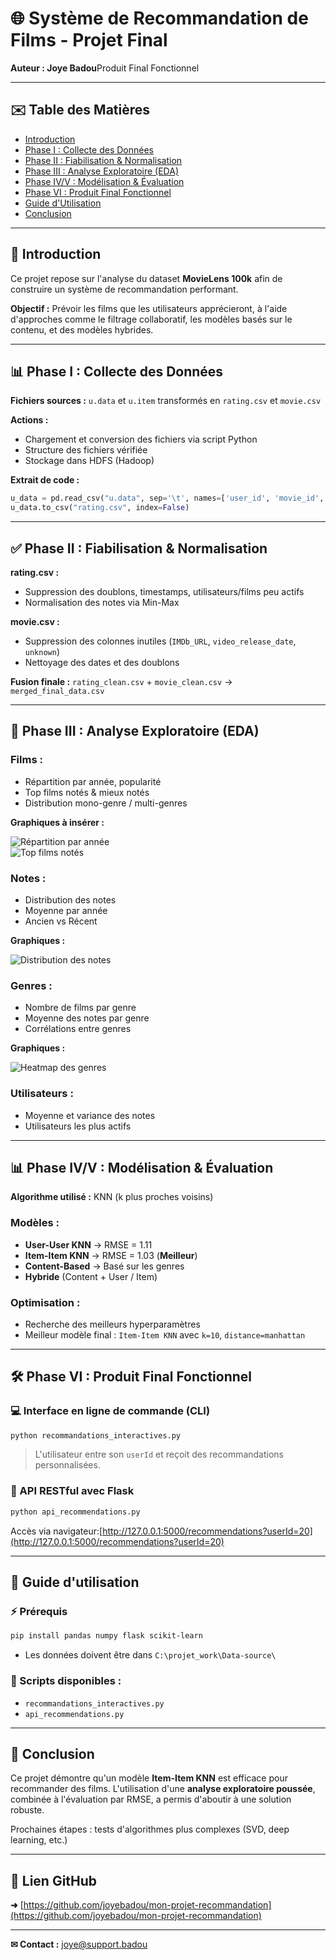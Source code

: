 # 🌐 Système de Recommandation de Films - Projet Final

**Auteur : Joye Badou**Produit Final Fonctionnel

---

## ✉️ Table des Matières

- [Introduction](#introduction)
- [Phase I : Collecte des Données](#phase-i--collecte-des-données)
- [Phase II : Fiabilisation & Normalisation](#phase-ii--fiabilisation--normalisation)
- [Phase III : Analyse Exploratoire (EDA)](#phase-iii--analyse-exploratoire-eda)
- [Phase IV/V : Modélisation & Évaluation](#phase-ivv--modélisation--évaluation)
- [Phase VI : Produit Final Fonctionnel](#phase-vi--produit-final-fonctionnel)
- [Guide d'Utilisation](#guide-dutilisation)
- [Conclusion](#conclusion)

---

## 📄 Introduction

Ce projet repose sur l'analyse du dataset **MovieLens 100k** afin de construire un système de recommandation performant.

**Objectif :** Prévoir les films que les utilisateurs apprécieront, à l'aide d'approches comme le filtrage collaboratif, les modèles basés sur le contenu, et des modèles hybrides.

---

## 📊 Phase I : Collecte des Données

**Fichiers sources :** `u.data` et `u.item` transformés en `rating.csv` et `movie.csv`

**Actions :**

- Chargement et conversion des fichiers via script Python
- Structure des fichiers vérifiée
- Stockage dans HDFS (Hadoop)

**Extrait de code :**

```python
u_data = pd.read_csv("u.data", sep='\t', names=['user_id', 'movie_id', 'rating', 'timestamp'])
u_data.to_csv("rating.csv", index=False)
```

---

## ✅ Phase II : Fiabilisation & Normalisation

**rating.csv :**

- Suppression des doublons, timestamps, utilisateurs/films peu actifs
- Normalisation des notes via Min-Max

**movie.csv :**

- Suppression des colonnes inutiles (`IMDb_URL`, `video_release_date`, `unknown`)
- Nettoyage des dates et des doublons

**Fusion finale :** `rating_clean.csv` + `movie_clean.csv` → `merged_final_data.csv`

---

## 🧰 Phase III : Analyse Exploratoire (EDA)

### Films :

- Répartition par année, popularité
- Top films notés & mieux notés
- Distribution mono-genre / multi-genres

**Graphiques à insérer :**

![Répartition par année](EDA/films_par_annee.png)  
![Top films notés](EDA/top_films.png)

### Notes :

- Distribution des notes
- Moyenne par année
- Ancien vs Récent

**Graphiques :**

![Distribution des notes](EDA/distribution_notes.png)

### Genres :

- Nombre de films par genre
- Moyenne des notes par genre
- Corrélations entre genres

**Graphiques :**

![Heatmap des genres](EDA/heatmap_genres.png)

### Utilisateurs :

- Moyenne et variance des notes
- Utilisateurs les plus actifs

---

## 📊 Phase IV/V : Modélisation & Évaluation

**Algorithme utilisé :** KNN (k plus proches voisins)

### Modèles :

- **User-User KNN** → RMSE = 1.11
- **Item-Item KNN** → RMSE = 1.03 (**Meilleur**)
- **Content-Based** → Basé sur les genres
- **Hybride** (Content + User / Item)

### Optimisation :

- Recherche des meilleurs hyperparamètres
- Meilleur modèle final : `Item-Item KNN` avec `k=10`, `distance=manhattan`

---

## 🛠️ Phase VI : Produit Final Fonctionnel

### 💻 Interface en ligne de commande (CLI)

```bash
python recommandations_interactives.py
```

> L'utilisateur entre son `userId` et reçoit des recommandations personnalisées.

### 💾 API RESTful avec Flask

```bash
python api_recommendations.py
```

Accès via navigateur:[http://127.0.0.1:5000/recommendations?userId=20](http://127.0.0.1:5000/recommendations?userId=20)

---

## 📖 Guide d'utilisation

### ⚡ Prérequis

```bash
pip install pandas numpy flask scikit-learn
```

- Les données doivent être dans `C:\projet_work\Data-source\`

### 🔹 Scripts disponibles :

- `recommandations_interactives.py`
- `api_recommendations.py`

---

## 📅 Conclusion

Ce projet démontre qu'un modèle **Item-Item KNN** est efficace pour recommander des films. L'utilisation d'une **analyse exploratoire poussée**, combinée à l'évaluation par RMSE, a permis d'aboutir à une solution robuste.

Prochaines étapes : tests d'algorithmes plus complexes (SVD, deep learning, etc.)

---

## 🔗 Lien GitHub

**➜** [https://github.com/joyebadou/mon-projet-recommandation](https://github.com/joyebadou/mon-projet-recommandation)

---

**✉ Contact :** [joye@support.badou](mailto:joye@support.badou)
